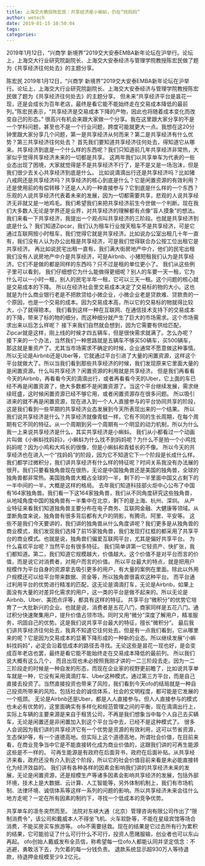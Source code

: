 ```yaml
---
title: 上海交大教授陈宏民：共享经济是小蝌蚪，仍在“找妈妈”
author: wetech
date: 2019-01-15 10:50:04
tags: 
categories: 
---
```

2019年1月12日，“兴商学 新境界”2019交大安泰EMBA新年论坛在沪举行。论坛上，上海交大行业研究院副院长、上海交大安泰经济与管理学院教授陈宏民做了题为《共享经济往何处去》的主题分享。
<!-- more -->
陈宏民 
2019年1月12日，“兴商学 新境界”2019交大安泰EMBA新年论坛在沪举行。论坛上，上海交大行业研究院副院长、上海交大安泰经济与管理学院教授陈宏民做了题为《共享经济往何处去》的主题分享。
但未来“共享经济平台是昙花一现，还是会成长为百年老店，最终是看它能不能始终走在交易成本降低的最前列。”陈宏民表示，“共享经济是交易成本下降的产物，因此也将随着成本变化而改变自己的形态。”
很高兴有机会来跟大家做一个分享。我在这里跟大家分享的不是一个学科问题，甚至也不是一个行业问题，跨度可能就更大一点。我想在这20分钟里跟大家分享几个问题，第一是共享经济从何而来？第二是共享经济有什么优势？第三共享经济往何处去？
首先我们要知道共享经济往何处去，得知道它从哪来。共享经济到底是一个什么样的东西呢？我们只知道前几年共享经济非常热，大家似乎觉得共享经济未来的一切都是共享。
这两年我们以共享单车为代表的一些业态出现了困境，大家就觉得是不是共享经济不行了，是不是又是一场泡沫，但是我们很少去关心共享经济到底是什么。
比如说滴滴出行还是共享经济吗？比如猪八戒网还是共享经济吗？共享经济的核心到底是什么？它是闲置资源的有效利用？还是使用前的有偿转移？还是人人的一种直接参与？它到底是什么样的一个东西？
乐观的人说共享经济代表着未来的发展，因为一切都需要共享，悲观的人说共享经济无非就又是一地鸡毛。我们希望我们来把共享经济前生今世做一个判断。现在我们大多数人无论是学界还是业界，对共享经济的理解都有点像“盲人摸象”的想法。
我们来看一下共享经济，我提出一个观点叫共享经济的三阶段。也就是共享经济到底是什么？
我们知道Zipcar，我们认为租车行业按天租车不是共享经济，可是它通过互联网按小时租车，我们觉得它就是共享经济。比如说办公室出租几十年一直有，我们没有人认为办公出租是共享经济，可是我们觉得联合办公按工位出租它是共享经济。
再比如说民宅出租一直有，我们满大街房地产中介，他们的民宅出租我们没有人说房地产中介是共享经济，可是Airbnb、小猪短租我们认为是共享经济。它们不是做的都是同样的东西吗？只不过是租的单位更小了。
我们从这些例子里可以看到，
我们仔细想它为什么能做得更细呢？别人的车要一天一租，它为什么可以一小时一租，别人的民宅半年一租，它可以三天一租。这个问题的核心就是交易成本的下降。
所以在经济社会里交易成本决定了交易标的物的大小。这也就是为什么商业银行老是不把款贷给小微企业，小微企业老是贷款难、贷款贵的一个原因，也是一个交易的成本。因为交易成本高，所以它的交易标的物就得比较大，小了就得赔本。
我们看到这样一种在互联网、在通信技术支持下的交易成本的下降，带来了标的物的细分，而这种细分就产生了巨大的市场需求。这个市场需求出来以后怎么样呢？
接下来我们自然就会想到，因为它需要有供给匹配，Zipcar就是这样，刚上线的时候才四五辆车，但是很快需求就满了。怎么办呢？接下来的一个办法，当然我们一种思路就是五辆车不够买50辆车，买500辆车，那这就是重资产了。尤其当市场需求不确定的时候，企业通常不愿意做这种事情。
所以无论是Airbnb还是Uber等，它就通过平台引进了大量的闲置资源，这样这个平台就做大了。所以当我们看到那些共享经济的时候，我们发现原来它里面大量的是闲置资源。什么叫共享经济？闲置资源的利用就是共享经济。
但是我们再看看今天的Airbnb，再看看今天的滴滴出行，或者再看看今天的Uber，它上面的车已经不再是闲置资源了，绝大多数都不是闲置资源了。当这个平台继续发展，需求继续旺盛，这时候闲置资源已经不够它用，或者闲置资源存在很多问题。
所以吸引进来的就不再是闲置资源，现在进入到一个人人直接参与的平台协同共享的阶段，这是我们看到一些早期的共享经济业态发展到今天所表现出来的一个结果。
所以我们说共享经济是什么？共享经济就像青蛙一样，它有不同的生长周期，在每个周期有它不同的特征。从一个周期到另一个周期有一个明显的动力机制，所以为什么我一上来说共享经济是什么，其实共享经济是小蝌蚪。
我们从小都看过一个动画片叫做《小蝌蚪找妈妈》，小蝌蚪为什么找不到妈妈呢？为什么不是拍一个小鸡找妈妈呢？因为小鸡和大鸡长的很像，但是小蝌蚪和青蛙长的不像。
所以今天的共享经济也在进入一个“找妈妈”的阶段，因为它不知道它下一个阶段是长成什么样。
我们都学过微积分，我们讲共享经济有什么样的特征呢？时间关系我没有办法展的很开。我们只要看独角兽现在很热，无论是中国独角兽还是美国的独角兽，全球的独角兽都非常热。美国独角兽大概占全球的一半，剩下的一半里面中国又占剩下的一半中间的一半，大概是这样的格局。
去年我们知道科技部火炬中心公布了中国有164家独角兽。我们看一下这164家独角兽，我们从不同角度研究这些独角兽，从地域角度中国的独角兽有一半集中在北京，剩下的是上海、杭州、深圳。
从产业特征来看我们知道独角兽主要分布在电子商务、互联网金融、大健康等领域。从垄断角度来说，独角兽有很多背后都有大户的阴影，有腾讯、阿里、平安等。
这些不是我们今天要讲的，我们讲的独角兽从什么角度讲呢？我们更多是从独角兽的商业模式，我们发现我们选择了前15家独角兽，我们发现打红框的都采用了共享平台的商业模式。也就是说，独角兽们偏爱互联网平台，尤其是偏好共享平台。
为什么喜欢平台呢？当然平台有很多特征。
我们简单讲第一它轻资产、快扩张，我们都知道。第二，我们知道它规模越大，价值越大。这个价值不是对平台而言的价值，而是说它对消费者，对用户而言的价值。
所以平台最大的特点，就是把用户规模作为平台自身的资源拿去吸引更多的用户，有大量的案例在里面。除此以外用户规模还可以给平台带来数据、资金等，所以独角兽很喜欢这种平台。
而平台通过利用平台的优势进行精准的匹配，这无论是滴滴打车，无论是Airbnb，如果上面没有大量的对差异化需求的用户，这一类的平台是做不起来的。所以无论是Airbnb、Uber、美团点评等，都具有这样的特征。
共享平台“微积分”的优势它培育了一大批新兴的企业。也就是说，消费者是五花八门，商家同样是五花八门。通过积分快速聚集用户，提升价值占领市场。同时又用“微分”深度了解用户，精准服务，巩固自己的优势。这是我们说共享平台最大的特征，擅长“微积分”。
最后我们讲共享经济往何处去，我真不知道它往何处去。但是有一点我们看到，它从哪里来的呢？它是因为交易成本的显著下降形成的一种新的业态。所以继续发展“小蝌蚪找妈妈”，必定会沿着低成本的路径去寻找。无论这些是昙花一现也好，是会变成百年老店也罢，最终是看它能不能始终走在交易成本降低的最前列。
所以我们说大概有这么几个，
而且出现也未必按照我刚才讲的一二三阶段去走。因为一二三阶段走的时候是一种自发的形态，而现在企业家的视野更前瞻了，比如说共享单车就是一种，它没有采用滴滴打车、Uber这种模式，通过第三方平台，而是自己直接去投资了。当然直接投资也带来了风险，我们看到今天ofo的结局就是一种自己投资所带来的风险。包括社会的诚信体系，社会的文明程度，都可能是它发展的一个瓶颈。
无论是Airbnb还是Uber，都是人人直接参与。但人人直接参与的模式也未必有优势的，这里面确实有多样化和规范管理之间的平衡，现在滴滴出行上，实际上车辆的主要来源是来自于租赁公司，不再是我们想象当中每个人自己去买辆车，无论是闲置还是非闲置加入到这个平台当中去，已经不是这种模式了。
很多人会说因为我们讲的共享经济它有一个优势是资源的有效利用，这可以节省资源，生态保护等，有一个道德高地。但实际上这个道德高地，所谓社会价值，在目前来看，在商业竞争当中它是不能直接转化成为商业价值的，这跟我们讲的可再生能源这些是不一样的。
可再生能源是有政府在后面背书，政府在后面补贴。从共享经济来看，政府还没有介入到这个阶段，所以它的社会价值目前来看是未必能直接转化为经济效益的。
我们讲有各种各样的因素会影响我们讲的共享经济未来的发展，无论是闲置资源，还是规模生产等诸多因素会影响共享经济的发展，包括外部环境，技术上是大数据、云计算、人工智能等，另外体制机制上，我们有市场机制、法律环境、诚信体系等这样一系列的问题的影响。所以共享经济未来会往什么地方走呢？一定在所有因素的制约下，寻找一个低成本的竞争优势。
 
 
共享单车的凛冬突然而至。
法院对东峡大通（北京）管理咨询有限公司作出了“限制消费令”，该公司和戴威本人不得坐飞机、火车软卧等，不能在星级宾馆等场合消费，不能买房买车旅游等。
ofo不需要拯救。现在的结果是它过去所有行为累积的结果，它可能验证了什么可行什么不可行，投资人愿赌服输，创业者也可以东山再起。
ofo创始人戴威发布全员信，称希望每一位ofo人都能认同并坚定信念：不逃避，勇敢活下去，为欠着的每一分钱负责。
退款系统显示超930万人等待退款，待退押金规模至少9.2亿元。
